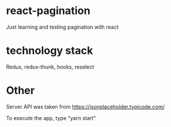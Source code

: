 # react-pagination
Just learning and testing pagination with react

# technology stack
Redux, redux-thunk, hooks, reselect

# Other
Server API was taken from https://jsonplaceholder.typicode.com/

To execute the app, type "yarn start"
